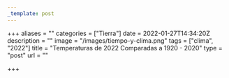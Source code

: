 ```yaml
---
_template: post
---
```





+++
aliases = ""
categories = ["Tierra"]
date = 2022-01-27T14:34:20Z
description = ""
image = "/images/tiempo-y-clima.png"
tags = ["clima", "2022"]
title = "Temperaturas de 2022 Comparadas a 1920 - 2020"
type = "post"
url = ""

+++
